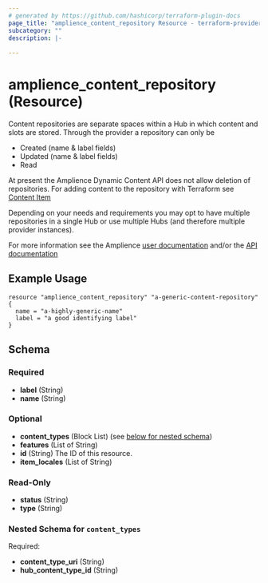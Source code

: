 ```yaml
---
# generated by https://github.com/hashicorp/terraform-plugin-docs
page_title: "amplience_content_repository Resource - terraform-provider-amplience"
subcategory: ""
description: |-
  
---
```


# amplience_content_repository (Resource)

Content repositories are separate spaces within a Hub in which content and slots are stored.
Through the provider a repository can only be

- Created (name & label fields) 
- Updated (name & label fields)
- Read

At present the Amplience Dynamic Content API does not allow deletion of repositories. For adding content to the repository
with Terraform see [Content Item](resource_content_item.md)

Depending on your needs and requirements you may opt to have multiple repositories in a single Hub or use multiple Hubs
(and therefore multiple provider instances).

For more information see the Amplience [user documentation](https://amplience.com/docs/intro/hubsandrepositories.html) 
and/or the [API documentation](https://amplience.com/docs/api/dynamic-content/management/index.html#tag/Content-Repositories)


## Example Usage
```hcl
resource "amplience_content_repository" "a-generic-content-repository" {
  name = "a-highly-generic-name"
  label = "a good identifying label"
}
```

<!-- schema generated by tfplugindocs -->
## Schema

### Required

- **label** (String)
- **name** (String)

### Optional

- **content_types** (Block List) (see [below for nested schema](#nestedblock--content_types))
- **features** (List of String)
- **id** (String) The ID of this resource.
- **item_locales** (List of String)

### Read-Only

- **status** (String)
- **type** (String)

<a id="nestedblock--content_types"></a>
### Nested Schema for `content_types`

Required:

- **content_type_uri** (String)
- **hub_content_type_id** (String)
